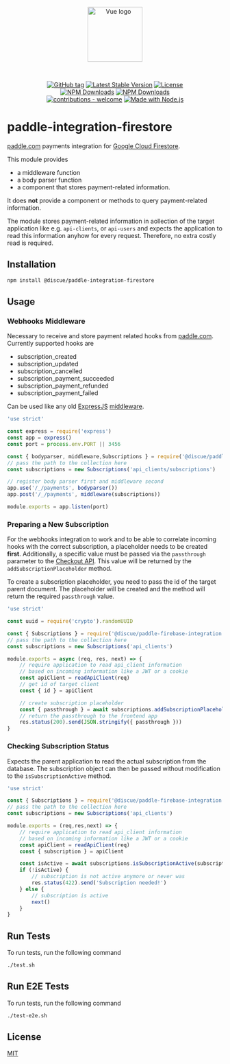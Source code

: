 
<p align="center">
<a href="https://www.discue.io/" target="_blank" rel="noopener noreferrer"><img width="128" src="https://www.discue.io/icons-fire-no-badge-square/web/icon-192.png" alt="Vue logo">
</a>
</p>

<br/>
<div align="center">

[![GitHub tag](https://img.shields.io/github/tag/discue/paddle-integration-firestore?include_prereleases=&sort=semver&color=blue)](https://github.com/discue/paddle-integration-firestore/releases/)
[![Latest Stable Version](https://img.shields.io/npm/v/@discue/paddle-integration-firestore.svg)](https://www.npmjs.com/package/@discue/paddle-integration-firestore)
[![License](https://img.shields.io/npm/l/@discue/paddle-integration-firestore.svg)](https://www.npmjs.com/package/@discue/paddle-integration-firestore)
<br/>
[![NPM Downloads](https://img.shields.io/npm/dt/@discue/paddle-integration-firestore.svg)](https://www.npmjs.com/package/@discue/paddle-integration-firestore)
[![NPM Downloads](https://img.shields.io/npm/dm/@discue/paddle-integration-firestore.svg)](https://www.npmjs.com/package/@discue/paddle-integration-firestore)
<br/>
[![contributions - welcome](https://img.shields.io/badge/contributions-welcome-blue)](/CONTRIBUTING.md "Go to contributions doc")
[![Made with Node.js](https://img.shields.io/badge/Node.js->=12-blue?logo=node.js&logoColor=white)](https://nodejs.org "Go to Node.js homepage")

</div>

# paddle-integration-firestore

[paddle.com](https://www.paddle.com/) payments integration for [Google Cloud Firestore](https://cloud.google.com/firestore).

This module provides 
- a middleware function
- a body parser function
- a component that stores payment-related information.

It does **not** provide a component or methods to query payment-related information. 

The module stores payment-related information in aollection of the target application like e.g. `api-clients`, or `api-users` and expects the application to read this information anyhow for every request. Therefore, no extra costly read is required.

## Installation
```bash
npm install @discue/paddle-integration-firestore
```

## Usage
### Webhooks Middleware
Necessary to receive and store payment related hooks from [paddle.com](https://www.paddle.com/). Currently supported hooks are
- subscription_created
- subscription_updated
- subscription_cancelled
- subscription_payment_succeeded
- subscription_payment_refunded
- subscription_payment_failed

Can be used like any old [ExpressJS](https://expressjs.com/) [middleware](https://expressjs.com/en/guide/using-middleware.html). 


```js
'use strict'

const express = require('express')
const app = express()
const port = process.env.PORT || 3456

const { bodyparser, middleware,Subscriptions } = require('@discue/paddle-firebase-integration')
// pass the path to the collection here
const subscriptions = new Subscriptions('api_clients/subscriptions')

// register body parser first and middleware second
app.use('/_/payments', bodyparser())
app.post('/_/payments', middleware(subscriptions))

module.exports = app.listen(port)
```

### Preparing a New Subscription
For the webhooks integration to work and to be able to correlate incoming hooks with the correct subscription, a placeholder needs to be created **first**. Additionally, a specific value must be passed via the `passthrough` parameter to the [Checkout API](https://developer.paddle.com/guides/ZG9jOjI1MzU0MDQz-pass-parameters-to-the-checkout). This value will be returned by the `addSubscriptionPlaceholder` method.

To create a subscription placeholder, you need to pass the id of the target parent document. The placeholder will be created and the method will return the required `passthrough` value.

```js
'use strict'

const uuid = require('crypto').randomUUID

const { Subscriptions } = require('@discue/paddle-firebase-integration')
// pass the path to the collection here
const subscriptions = new Subscriptions('api_clients')

module.exports = async (req, res, next) => {
    // require application to read api_client information 
    // based on incoming information like a JWT or a cookie
    const apiClient = readApiClient(req)
    // get id of target client
    const { id } = apiClient

    // create subscription placeholder
    const { passthrough } = await subscriptions.addSubscriptionPlaceholder([id])
    // return the passthrough to the frontend app
    res.status(200).send(JSON.stringify({ passthrough }))
}
```

### Checking Subscription Status
Expects the parent application to read the actual subscription from the database. The subscription object can then be passed without modification to the `isSubscriptionActive` method.

```js
'use strict'

const { Subscriptions } = require('@discue/paddle-firebase-integration')
// pass the path to the collection here
const subscriptions = new Subscriptions('api_clients')

module.exports = (req,res,next) => {
    // require application to read api_client information 
    // based on incoming information like a JWT or a cookie
    const apiClient = readApiClient(req)
    const { subscription } = apiClient

    const isActive = await subscriptions.isSubscriptionActive(subscription)
    if (!isActive) {
        // subscription is not active anymore or never was
        res.status(422).send('Subscription needed!')
    } else {
        // subscription is active
        next()
    }
}
```

## Run Tests

To run tests, run the following command

```bash
./test.sh
```

## Run E2E Tests

To run tests, run the following command

```bash
./test-e2e.sh
```

## License

[MIT](https://choosealicense.com/licenses/mit/)

